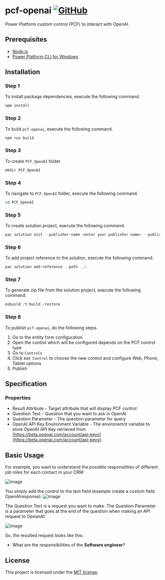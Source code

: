 # pcf-openai [![GitHub](https://img.shields.io/github/license/ElizabethAkin/pcf-openai?style=flat-square)](LICENSE)

Power Platform custom control (PCF) to interact with OpenAI.

## Prerequisites

- [Node.js](https://nodejs.org/en/)
- [Power Platform CLI for Windows](https://learn.microsoft.com/en-us/power-platform/developer/cli/introduction#install-power-platform-cli-for-windows)

## Installation

### Step 1

To install package dependencies, execute the following command.

```powershell
npm install
```

### Step 2

To build `pcf-openai`, execute the following command.

```powershell
npm run build
```

### Step 3

To create `PCF_OpenAI` folder

```powershell
mkdir PCF_OpenAI
```

### Step 4

To navigate to `PCF_OpenAI` folder, execute the following command.

```powershell
cd PCF_OpenAI
```

### Step 5

To create solution project, execute the following command.

```powershell
pac solution init --publisher-name <enter your publisher name> --publisher-prefix <enter your publisher prefix>
```

### Step 6

To add project reference to the solution, execute the following command.

```powershell
pac solution add-reference --path ../
```

### Step 7

To generate zip file from the solution project, execute the following command.

```powershell
msbuild /t:build /restore
```

### Step 8

To publish `pcf-openai`, do the following steps.

1. Go to the entity form configuration
2. Open the control which will be configured depends on the PCF control type
3. Go to `Controls`
4. Click `Add Control` to choose the new control and configure Web, Phone, Tablet options
5. Publish

## Specification

### Properties

- Result Attribute - Target attribute that will display PCF control
- Question Text - Question that you want to ask in OpenAI
- Question Parameter - The question parameter for query
- OpenAI API Key Environment Variable - The environemnt variable to store OpenAI API Key retrieved from [https://beta.openai.com/account/api-keys](https://beta.openai.com/account/api-keys).

## Basic Usage

For example, you want to understand the possible responsilities of different job roles for each contact in your CRM:

![image](https://user-images.githubusercontent.com/22028493/211194146-ef58da7f-ccfb-49ee-a294-e802898366e5.png)

You simply add the control to the text field (example create a custom field OpenAIresponse):
![image](https://user-images.githubusercontent.com/22028493/211194270-090ccaa6-d814-4885-aa08-bd7cc9e3d6b1.png)

The Question Text is a request you want to make.
The Question Parameter is a parameter that goes at the end of the question when making an API request to OpeanAI:

![image](https://user-images.githubusercontent.com/22028493/211194322-f679fd75-4e30-4409-94eb-bc7e34ea6215.png)

So, the resulted request looks like this: 
- What are the responsibilities of the **Software engineer**?

## License

This project is licensed under the [MIT license](LICENSE).